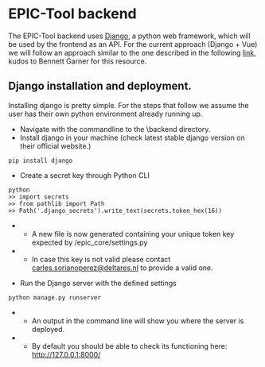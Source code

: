 # EPIC-Tool backend
The EPIC-Tool backend uses [Django](https://www.djangoproject.com/), a python web framework, which will be used by the frontend as an API.
For the current approach (Django + Vue) we will follow an approach similar to the one described in the following [link](https://levelup.gitconnected.com/vue-django-getting-started-88d3f4c2ba62), kudos to Bennett Garner for this resource.

## Django installation and deployment.
Installing django is pretty simple. For the steps that follow we assume the user has their own python environment already running up.
* Navigate with the commandline to the \backend directory.
* Install django in your machine (check latest stable django version on their official website.)
```
pip install django
```

* Create a secret key through Python CLI
```
python
>> import secrets
>> from pathlib import Path
>> Path('.django_secrets').write_text(secrets.token_hex(16))
```
* * A new file is now generated containing your unique token key expected by /epic_core/settings.py
* * In case this key is not valid please contact carles.sorianoperez@deltares.nl to provide a valid one.

* Run the Django server with the defined settings
```
python manage.py runserver
```
* * An output in the command line will show you where the server is deployed.
* * By default you should be able to check its functioning here: http://127.0.0.1:8000/ 


